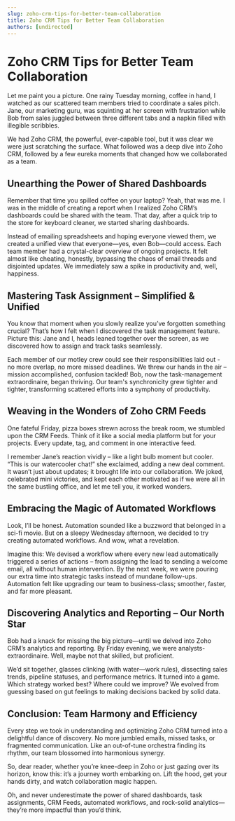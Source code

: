 ```yaml
---
slug: zoho-crm-tips-for-better-team-collaboration
title: Zoho CRM Tips for Better Team Collaboration
authors: [undirected]
---
```


# Zoho CRM Tips for Better Team Collaboration

Let me paint you a picture. One rainy Tuesday morning, coffee in hand, I watched as our scattered team members tried to coordinate a sales pitch. Jane, our marketing guru, was squinting at her screen with frustration while Bob from sales juggled between three different tabs and a napkin filled with illegible scribbles. 

We had Zoho CRM, the powerful, ever-capable tool, but it was clear we were just scratching the surface. What followed was a deep dive into Zoho CRM, followed by a few eureka moments that changed how we collaborated as a team.

## Unearthing the Power of Shared Dashboards

Remember that time you spilled coffee on your laptop? Yeah, that was me. I was in the middle of creating a report when I realized Zoho CRM’s dashboards could be shared with the team. That day, after a quick trip to the store for keyboard cleaner, we started sharing dashboards.

Instead of emailing spreadsheets and hoping everyone viewed them, we created a unified view that everyone—yes, even Bob—could access. Each team member had a crystal-clear overview of ongoing projects. It felt almost like cheating, honestly, bypassing the chaos of email threads and disjointed updates. We immediately saw a spike in productivity and, well, happiness.

## Mastering Task Assignment – Simplified & Unified

You know that moment when you slowly realize you’ve forgotten something crucial? That’s how I felt when I discovered the task management feature. Picture this: Jane and I, heads leaned together over the screen, as we discovered how to assign and track tasks seamlessly.

Each member of our motley crew could see their responsibilities laid out - no more overlap, no more missed deadlines. We threw our hands in the air – mission accomplished, confusion tackled! Bob, now the task-management extraordinaire, began thriving. Our team's synchronicity grew tighter and tighter, transforming scattered efforts into a symphony of productivity.

## Weaving in the Wonders of Zoho CRM Feeds

One fateful Friday, pizza boxes strewn across the break room, we stumbled upon the CRM Feeds. Think of it like a social media platform but for your projects. Every update, tag, and comment in one interactive feed.

I remember Jane’s reaction vividly – like a light bulb moment but cooler. “This is our watercooler chat!” she exclaimed, adding a new deal comment. It wasn’t just about updates; it brought life into our collaboration. We joked, celebrated mini victories, and kept each other motivated as if we were all in the same bustling office, and let me tell you, it worked wonders.

## Embracing the Magic of Automated Workflows

Look, I’ll be honest. Automation sounded like a buzzword that belonged in a sci-fi movie. But on a sleepy Wednesday afternoon, we decided to try creating automated workflows. And wow, what a revelation.

Imagine this: We devised a workflow where every new lead automatically triggered a series of actions – from assigning the lead to sending a welcome email, all without human intervention. By the next week, we were pouring our extra time into strategic tasks instead of mundane follow-ups. Automation felt like upgrading our team to business-class; smoother, faster, and far more pleasant.

## Discovering Analytics and Reporting – Our North Star

Bob had a knack for missing the big picture—until we delved into Zoho CRM’s analytics and reporting. By Friday evening, we were analysts-extraordinaire. Well, maybe not that skilled, but proficient.

We’d sit together, glasses clinking (with water—work rules), dissecting sales trends, pipeline statuses, and performance metrics. It turned into a game. Which strategy worked best? Where could we improve? We evolved from guessing based on gut feelings to making decisions backed by solid data.

## Conclusion: Team Harmony and Efficiency

Every step we took in understanding and optimizing Zoho CRM turned into a delightful dance of discovery. No more jumbled emails, missed tasks, or fragmented communication. Like an out-of-tune orchestra finding its rhythm, our team blossomed into harmonious synergy.

So, dear reader, whether you’re knee-deep in Zoho or just gazing over its horizon, know this: it’s a journey worth embarking on. Lift the hood, get your hands dirty, and watch collaboration magic happen.

Oh, and never underestimate the power of shared dashboards, task assignments, CRM Feeds, automated workflows, and rock-solid analytics—they’re more impactful than you’d think.